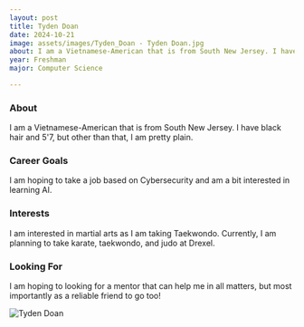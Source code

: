 ```yaml
---
layout: post
title: Tyden Doan 
date: 2024-10-21
image: assets/images/Tyden_Doan - Tyden Doan.jpg
about: I am a Vietnamese-American that is from South New Jersey. I have black hair and 5'7, but other than that, I am pretty plain.
year: Freshman
major: Computer Science

---
```


### About

I am a Vietnamese-American that is from South New Jersey. I have black hair and 5'7, but other than that, I am pretty plain.

### Career Goals

I am hoping to take a job based on Cybersecurity and am a bit interested in learning AI.

### Interests

I am interested in martial arts as I am taking Taekwondo. Currently, I am planning to take karate, taekwondo, and judo at Drexel.

### Looking For

I am hoping to looking for a mentor that can help me in all matters, but most importantly as a reliable friend to go too!

<div class="text-center my-5">
    <img src="https://sase-drexel.github.io/mentorship-2024/assets/images/Tyden_Doan - Tyden Doan.jpg" alt="Tyden Doan" class="rounded post-img" />
</div>
